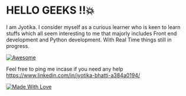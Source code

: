 # HELLO GEEKS !!:boom:

I am Jyotika. I consider myself as a curious learner who is keen to learn stuffs which all seem interesting to me that majorly includes Front end development and Python development.
With Real Time things still in progress.



[![Awesome](https://cdn.rawgit.com/sindresorhus/awesome/d7305f38d29fed78fa85652e3a63e154dd8e8829/media/badge.svg)](https://github.com/Jyotika999)




Feel free to ping me incase if you need any help https://www.linkedin.com/in/jyotika-bhatti-a384a0194/





[![Made With Love](https://img.shields.io/badge/Made%20With-Love-orange.svg)](https://github.com/Jyotika999)